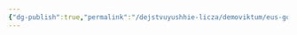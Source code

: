 ```yaml
---
{"dg-publish":true,"permalink":"/dejstvuyushhie-licza/demoviktum/eus-gospodi/","dgPassFrontmatter":true}
---
```


